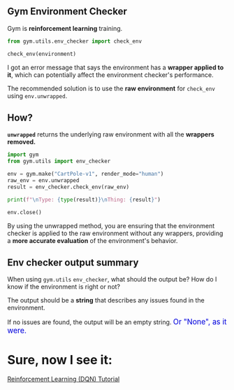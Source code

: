 ## Gym Environment Checker

Gym is **reinforcement learning** training.

```py
from gym.utils.env_checker import check_env

check_env(environment)
```

I got an error message that says the environment has a **wrapper applied to it**, which can potentially affect the environment checker's performance.

The recommended solution is to use the **raw environment** for `check_env` using `env.unwrapped`.  

## How?

**`unwrapped`** returns the underlying raw environment with all the **wrappers removed.**

```python
import gym
from gym.utils import env_checker

env = gym.make("CartPole-v1", render_mode="human")
raw_env = env.unwrapped
result = env_checker.check_env(raw_env)

print(f"\nType: {type(result)}\nThing: {result}")

env.close()
```

By using the unwrapped method, you are ensuring that the environment checker is applied to the raw environment without any wrappers, providing a **more accurate evaluation** of the environment's behavior.

## Env checker output summary

When using `gym.utils` `env_checker`, what should the output be?  How do I know if the environment is right or not?

The output should be a **string** that describes any issues found in the environment.

If no issues are found, the output will be an empty string.  <span style="color:#0000dd;font-size:larger;">Or "None", as it were.</span>

# Sure, now I see it:

[Reinforcement Learning (DQN) Tutorial](https://pytorch.org/tutorials/intermediate/reinforcement_q_learning.html)

<br>

